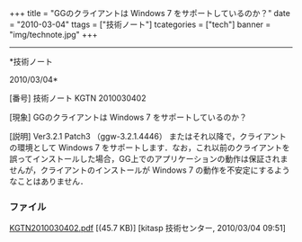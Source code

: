 ﻿+++
title = "GGのクライアントは Windows 7 をサポートしているのか？"
date = "2010-03-04"
ttags = ["技術ノート"]
tcategories = ["tech"]
banner = "img/technote.jpg"
+++

-----------------------------------------------------------------------------------------------------------------------------

*技術ノート

2010/03/04*


[番号]
技術ノート KGTN 2010030402

[現象]
GGのクライアントは Windows 7 をサポートしているのか？

[説明]
Ver3.2.1 Patch3 （ggw-3.2.1.4446）
またはそれ以降で，クライアントの環境として Windows 7
をサポートします．なお，これ以前のクライアントを誤ってインストールした場合，GG上でのアプリケーションの動作は保証されませんが，クライアントのインストールが
Windows 7 の動作を不安定にするようなことはありません．


### ファイル

 
 


[KGTN2010030402.pdf](http://techreport.kitasp.net/attachments/download/80/KGTN2010030402.pdf)
 [(45.7 KB)] [kitasp 技術センター, 2010/03/04
09:51]


 


 

